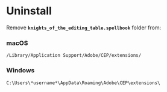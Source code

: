 # Uninstall

Remove **`knights_of_the_editing_table.spellbook`** folder from:

### macOS

```
/Library/Application Support/Adobe/CEP/extensions/
```

### Windows

```
C:\Users\*username*\AppData\Roaming\Adobe\CEP\extensions\
```
